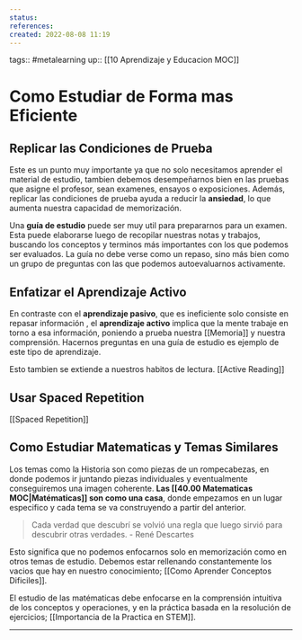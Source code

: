 ```yaml
---
status:
references:
created: 2022-08-08 11:19
---
```

tags:: #metalearning 
up:: [[10 Aprendizaje y Educacion MOC]]
# Como Estudiar de Forma mas Eficiente
## Replicar las Condiciones de Prueba
Este es un punto muy importante ya que no solo necesitamos aprender el material de estudio, tambien debemos desempeñarnos bien en las pruebas que asigne el profesor, sean examenes, ensayos o exposiciones. Además, replicar las condiciones de prueba ayuda a reducir la **ansiedad**, lo que aumenta nuestra capacidad de memorización.

Una **guía de estudio** puede ser muy util para prepararnos para un examen. Esta puede elaborarse luego de recopilar nuestras notas y trabajos, buscando los conceptos y terminos más importantes con los que podemos ser evaluados. La guía no debe verse como un repaso, sino más bien como un grupo de preguntas con las que podemos autoevaluarnos activamente.

## Enfatizar el Aprendizaje Activo
En contraste con el **aprendizaje pasivo**, que es ineficiente solo consiste en repasar información , el **aprendizaje activo** implica que la mente trabaje en torno a esa información, poniendo a prueba nuestra [[Memoria]] y nuestra comprensión. Hacernos preguntas en una guía de estudio es ejemplo de este tipo de aprendizaje.

Esto tambien se extiende a nuestros habitos de lectura. [[Active Reading]]

## Usar Spaced Repetition
[[Spaced Repetition]]

## Como Estudiar Matematicas y Temas Similares
Los temas como la Historia son como piezas de un rompecabezas, en donde podemos ir juntando piezas individuales y eventualmente conseguiremos una imagen coherente. **Las [[40.00 Matematicas MOC|Matématicas]] son como una casa**, donde empezamos en un lugar especifico y cada tema se va construyendo a partir del anterior.

>Cada verdad que descubrí se volvió una regla que luego sirvió para descubrir otras verdades. - René Descartes

Esto significa que no podemos enfocarnos solo en memorización como en otros temas de estudio. Debemos estar rellenando constantemente los vacios que hay en nuestro conocimiento; [[Como Aprender Conceptos Dificiles]].

El estudio de las matématicas debe enfocarse en la comprensión intuitiva de los conceptos y operaciones, y en la práctica basada en la resolución de ejercicios; [[Importancia de la Practica en STEM]].
___
